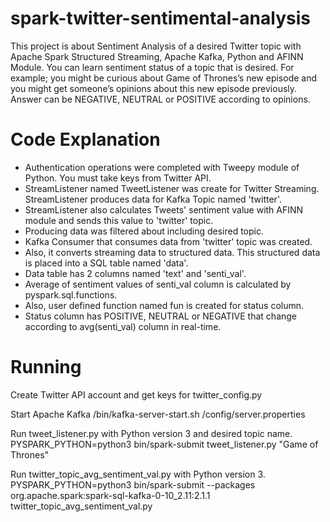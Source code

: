 # spark-twitter-sentimental-analysis
This project is about Sentiment Analysis of a desired Twitter topic with Apache Spark Structured Streaming, Apache Kafka, Python and AFINN Module. You can learn sentiment status of a topic that is desired.
For example; you might be curious about Game of Thrones’s new episode and you might get someone’s opinions about this new episode previously. Answer can be NEGATIVE, NEUTRAL or POSITIVE according to opinions.

# Code Explanation
 - Authentication operations were completed with Tweepy module of Python. You must take keys from Twitter API.
 - StreamListener named TweetListener was create for Twitter Streaming. StreamListener produces data for Kafka Topic named 'twitter'.
 - StreamListener also calculates Tweets' sentiment value with AFINN module and sends this value to 'twitter' topic.
 - Producing data was filtered about including desired topic.
 - Kafka Consumer that consumes data from 'twitter' topic was created.
 - Also, it converts streaming data to structured data. This structured data is placed into a SQL table named 'data'.
 - Data table has 2 columns named 'text' and 'senti_val'.
 - Average of sentiment values of senti_val column is calculated by pyspark.sql.functions.
 - Also, user defined function named fun is created for status column.
 - Status column has POSITIVE, NEUTRAL or NEGATIVE that change according to avg(senti_val) column in real-time.
 
# Running
Create Twitter API account and get keys for twitter_config.py

Start Apache Kafka
/bin/kafka-server-start.sh /config/server.properties

Run tweet_listener.py with Python version 3 and desired topic name. 
PYSPARK_PYTHON=python3 bin/spark-submit tweet_listener.py "Game of Thrones"

Run twitter_topic_avg_sentiment_val.py with Python version 3.
PYSPARK_PYTHON=python3 bin/spark-submit --packages org.apache.spark:spark-sql-kafka-0-10_2.11:2.1.1 twitter_topic_avg_sentiment_val.py
